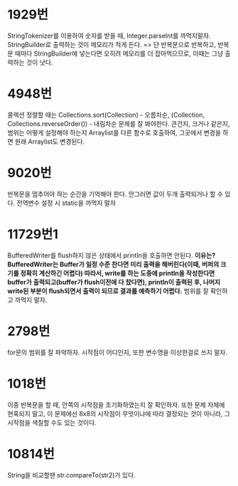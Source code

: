 # 1929번

StringTokenizer를 이용하여 숫자를 받을 때, Integer.parseInt를 까먹지말자.
StringBuilder로 출력하는 것이 메모리가 적게 든다. => 단 반복문으로 반복하고, 반복문 때마다 StringBuilder에 넣는다면 오히려 메모리를 더 잡아먹으므로, 이때는 그냥 출력하는 것이 낫다.

# 4948번

콜렉션 정렬할 때는 Collections.sort(Collection) - 오름차순, (Collection, Collections.reverseOrder()) - 내림차순
문제를 잘 봐야한다. 큰건지, 크거나 같은지, 범위는 어떻게 설정해야 하는지
Arraylist를 다른 함수로 호출하여, 그곳에서 변경을 하면 원래 Arraylist도 변경된다.

# 9020번

반복문을 멈추어야 하는 순간을 기억해야 한다. 안그러면 값이 두개 출력되거나 할 수 있다.
전역변수 설정 시 static을 까먹지 말자

# 11729번1

BufferedWriter를 flush하지 않은 상태에서 println을 호출하면 안된다. **이유는? BufferedWriter는 Buffer가 일정 수준 찬다면 미리 출력을 해버린다(이때, 버퍼의 크기를 정확히 계산하긴 어렵다) 따라서, write를 하는 도중에 println을 작성한다면 buffer가 출력되고(buffer가 flush이전에 다 찼다면), println이 출력된 후, 나머지 write된 부분이 flush되면서 출력이 되므로 결과를 예측하기 어렵다.**
범위를 잘 확인하고 까먹지 말자.

# 2798번

for문의 범위를 잘 파악하자. 시작점이 어디인지, 또한 변수명을 이상한걸로 쓰지 말자.

# 1018번

이중 반복문을 할 때, 안쪽의 시작점을 초기화하였는지 잘 확인하자. 또한 문제 자체에 현혹되지 말고, 이 문제에선 8x8의 시작점이 무엇이냐에 따라 결정되는 것이 아니라, 그 시작점을 색칠할 수도 있는 것이다.

# 10814번

String을 비교할땐 str.compareTo(str2)가 있다.
